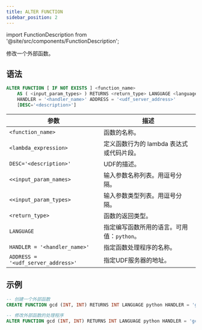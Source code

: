 ```yaml
---
title: ALTER FUNCTION
sidebar_position: 2
---
```

import FunctionDescription from '@site/src/components/FunctionDescription';

<FunctionDescription description="引入或更新于：v1.2.116"/>

修改一个外部函数。

## 语法

```sql
ALTER FUNCTION [ IF NOT EXISTS ] <function_name> 
    AS ( <input_param_types> ) RETURNS <return_type> LANGUAGE <language_name> 
    HANDLER = '<handler_name>' ADDRESS = '<udf_server_address>' 
    [DESC='<description>']
```

| 参数                  | 描述                                                                                           |
|-----------------------|------------------------------------------------------------------------------------------------|
| `<function_name>`     | 函数的名称。                                                                                  |
| `<lambda_expression>` | 定义函数行为的 lambda 表达式或代码片段。                                                      |
| `DESC='<description>'`  | UDF的描述。|
| `<<input_param_names>`| 输入参数名称列表。用逗号分隔。|
| `<<input_param_types>`| 输入参数类型列表。用逗号分隔。|
| `<return_type>`       | 函数的返回类型。                                                                              |
| `LANGUAGE`            | 指定编写函数所用的语言。可用值：`python`。                                                      |
| `HANDLER = '<handler_name>'` | 指定函数处理程序的名称。                                                                 |
| `ADDRESS = '<udf_server_address>'` | 指定UDF服务器的地址。                                                               |

## 示例

```sql
-- 创建一个外部函数
CREATE FUNCTION gcd (INT, INT) RETURNS INT LANGUAGE python HANDLER = 'gcd' ADDRESS = 'http://0.0.0.0:8815';

-- 修改外部函数的处理程序
ALTER FUNCTION gcd (INT, INT) RETURNS INT LANGUAGE python HANDLER = 'gcd_new' ADDRESS = 'http://0.0.0.0:8815';
```